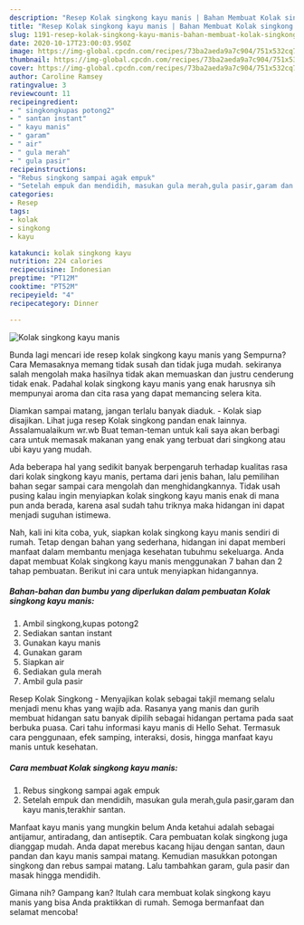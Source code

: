 ```yaml
---
description: "Resep Kolak singkong kayu manis | Bahan Membuat Kolak singkong kayu manis Yang Sempurna"
title: "Resep Kolak singkong kayu manis | Bahan Membuat Kolak singkong kayu manis Yang Sempurna"
slug: 1191-resep-kolak-singkong-kayu-manis-bahan-membuat-kolak-singkong-kayu-manis-yang-sempurna
date: 2020-10-17T23:00:03.950Z
image: https://img-global.cpcdn.com/recipes/73ba2aeda9a7c904/751x532cq70/kolak-singkong-kayu-manis-foto-resep-utama.jpg
thumbnail: https://img-global.cpcdn.com/recipes/73ba2aeda9a7c904/751x532cq70/kolak-singkong-kayu-manis-foto-resep-utama.jpg
cover: https://img-global.cpcdn.com/recipes/73ba2aeda9a7c904/751x532cq70/kolak-singkong-kayu-manis-foto-resep-utama.jpg
author: Caroline Ramsey
ratingvalue: 3
reviewcount: 11
recipeingredient:
- " singkongkupas potong2"
- " santan instant"
- " kayu manis"
- " garam"
- " air"
- " gula merah"
- " gula pasir"
recipeinstructions:
- "Rebus singkong sampai agak empuk"
- "Setelah empuk dan mendidih, masukan gula merah,gula pasir,garam dan kayu manis,terakhir santan."
categories:
- Resep
tags:
- kolak
- singkong
- kayu

katakunci: kolak singkong kayu 
nutrition: 224 calories
recipecuisine: Indonesian
preptime: "PT12M"
cooktime: "PT52M"
recipeyield: "4"
recipecategory: Dinner

---
```



![Kolak singkong kayu manis](https://img-global.cpcdn.com/recipes/73ba2aeda9a7c904/751x532cq70/kolak-singkong-kayu-manis-foto-resep-utama.jpg)

Bunda lagi mencari ide resep kolak singkong kayu manis yang Sempurna? Cara Memasaknya memang tidak susah dan tidak juga mudah. sekiranya salah mengolah maka hasilnya tidak akan memuaskan dan justru cenderung tidak enak. Padahal kolak singkong kayu manis yang enak harusnya sih mempunyai aroma dan cita rasa yang dapat memancing selera kita.

Diamkan sampai matang, jangan terlalu banyak diaduk. - Kolak siap disajikan. Lihat juga resep Kolak singkong pandan enak lainnya. Assalamualaikum wr.wb Buat teman-teman untuk kali saya akan berbagi cara untuk memasak makanan yang enak yang terbuat dari singkong atau ubi kayu yang mudah.

Ada beberapa hal yang sedikit banyak berpengaruh terhadap kualitas rasa dari kolak singkong kayu manis, pertama dari jenis bahan, lalu pemilihan bahan segar sampai cara mengolah dan menghidangkannya. Tidak usah pusing kalau ingin menyiapkan kolak singkong kayu manis enak di mana pun anda berada, karena asal sudah tahu triknya maka hidangan ini dapat menjadi suguhan istimewa.


Nah, kali ini kita coba, yuk, siapkan kolak singkong kayu manis sendiri di rumah. Tetap dengan bahan yang sederhana, hidangan ini dapat memberi manfaat dalam membantu menjaga kesehatan tubuhmu sekeluarga. Anda dapat membuat Kolak singkong kayu manis menggunakan 7 bahan dan 2 tahap pembuatan. Berikut ini cara untuk menyiapkan hidangannya.

<!--inarticleads1-->

##### Bahan-bahan dan bumbu yang diperlukan dalam pembuatan Kolak singkong kayu manis:

1. Ambil  singkong,kupas potong2
1. Sediakan  santan instant
1. Gunakan  kayu manis
1. Gunakan  garam
1. Siapkan  air
1. Sediakan  gula merah
1. Ambil  gula pasir


Resep Kolak Singkong - Menyajikan kolak sebagai takjil memang selalu menjadi menu khas yang wajib ada. Rasanya yang manis dan gurih membuat hidangan satu banyak dipilih sebagai hidangan pertama pada saat berbuka puasa. Cari tahu informasi kayu manis di Hello Sehat. Termasuk cara penggunaan, efek samping, interaksi, dosis, hingga manfaat kayu manis untuk kesehatan. 

<!--inarticleads2-->

##### Cara membuat Kolak singkong kayu manis:

1. Rebus singkong sampai agak empuk
1. Setelah empuk dan mendidih, masukan gula merah,gula pasir,garam dan kayu manis,terakhir santan.


Manfaat kayu manis yang mungkin belum Anda ketahui adalah sebagai antijamur, antiradang, dan antiseptik. Cara pembuatan kolak singkong juga dianggap mudah. Anda dapat merebus kacang hijau dengan santan, daun pandan dan kayu manis sampai matang. Kemudian masukkan potongan singkong dan rebus sampai matang. Lalu tambahkan garam, gula pasir dan masak hingga mendidih. 

Gimana nih? Gampang kan? Itulah cara membuat kolak singkong kayu manis yang bisa Anda praktikkan di rumah. Semoga bermanfaat dan selamat mencoba!
